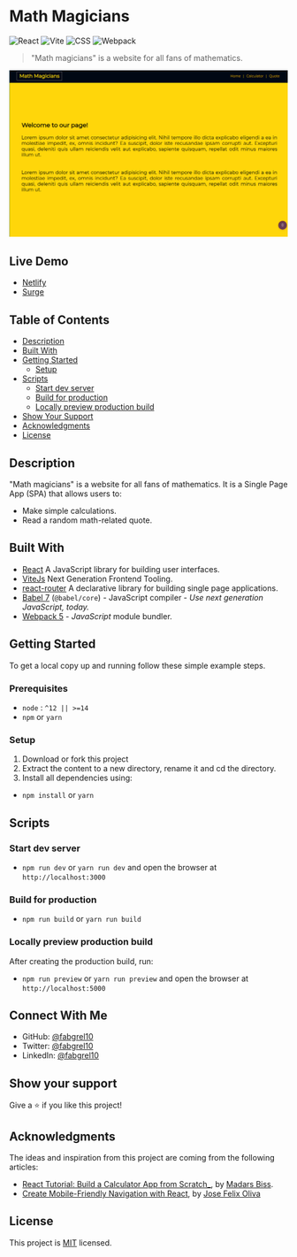 # Math Magicians

![React](https://img.shields.io/badge/-React-61DAFB?logo=react&logoColor=white&style=for-the-badge)
![Vite](https://img.shields.io/badge/-Vite-646CFF?logo=vite&logoColor=white&style=for-the-badge)
![CSS](https://img.shields.io/badge/-CSS3-1572B6?logo=CSS3&logoColor=white&style=for-the-badge)
![Webpack](https://img.shields.io/badge/-Webpack-8DD6F9?logo=webpack&logoColor=white&style=for-the-badge)

> "Math magicians" is a website for all fans of mathematics.

![screenshot](./app_screenshot.gif)

## Live Demo

- [Netlify](https://fabgrel10-math-magicians.netlify.app/)
- [Surge](https://math-magicians.surge.sh/)

## Table of Contents

- [Description](#description)
- [Built With](#built-with)
- [Getting Started](#getting-started)
  - [Setup](#setup)
- [Scripts](#scripts)
  - [Start dev server](#start-dev-server)
  - [Build for production](#Build-for-production)
  - [Locally preview production build](#Locally-preview-production-build)
- [Show Your Support](#how-your-support)
- [Acknowledgments](#acknowledgments)
- [License](#license)

## Description

"Math magicians" is a website for all fans of mathematics. It is a Single Page App (SPA) that allows users to:

- Make simple calculations.
- Read a random math-related quote.

## Built With

- [React](https://vitejs.dev/) A JavaScript library for building user interfaces.
- [ViteJs](https://vitejs.dev/) Next Generation Frontend Tooling.
- [react-router](https://reactrouter.com/) A declarative library for building single page applications.
- [Babel 7](https://github.com/babel/babel) (`@babel/core`) - JavaScript compiler - _Use next generation JavaScript, today._
- [Webpack 5](https://github.com/webpack/webpack) - _JavaScript_ module bundler.

## Getting Started

To get a local copy up and running follow these simple example steps.

### Prerequisites

- `node` : `^12 || >=14`
- `npm` or `yarn`

### Setup

1. Download or fork this project
2. Extract the content to a new directory, rename it and cd the directory.
3. Install all dependencies using:

- `npm install` or `yarn`

## Scripts

### Start dev server

- `npm run dev` or `yarn run dev` and open the browser at `http://localhost:3000`

### Build for production

- `npm run build` or `yarn run build`

### Locally preview production build

After creating the production build, run:

- `npm run preview` or `yarn run preview` and open the browser at `http://localhost:5000`

## Connect With Me

- GitHub: [@fabgrel10](https://github.com/fabgrel10)
- Twitter: [@fabgrel10](https://twitter.com/fabgrel10)
- LinkedIn: [@fabgrel10](https://www.linkedin.com/in/fabgrel10/)

## Show your support

Give a ⭐️ if you like this project!

## Acknowledgments

The ideas and inspiration from this project are coming from the following articles:

- [React Tutorial: Build a Calculator App from Scratch\_](https://www.sitepoint.com/react-tutorial-build-calculator-app/), by [Madars Biss](https://www.sitepoint.com/author/mbiss/).
- [Create Mobile-Friendly Navigation with React](https://jfelix.info/blog/create-a-mobile-friendly-navigation-with-react), by [Jose Felix Oliva](https://twitter.com/Jose_R_Felix)

## License

This project is [MIT](./MIT.md) licensed.
